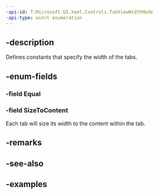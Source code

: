 ```yaml
---
-api-id: T:Microsoft.UI.Xaml.Controls.TabViewWidthMode
-api-type: winrt enumeration
---
```

## -description

Defines constants that specify the width of the tabs.

## -enum-fields

### -field Equal

### -field SizeToContent

Each tab will size its width to the content within the tab.

## -remarks

## -see-also

## -examples

